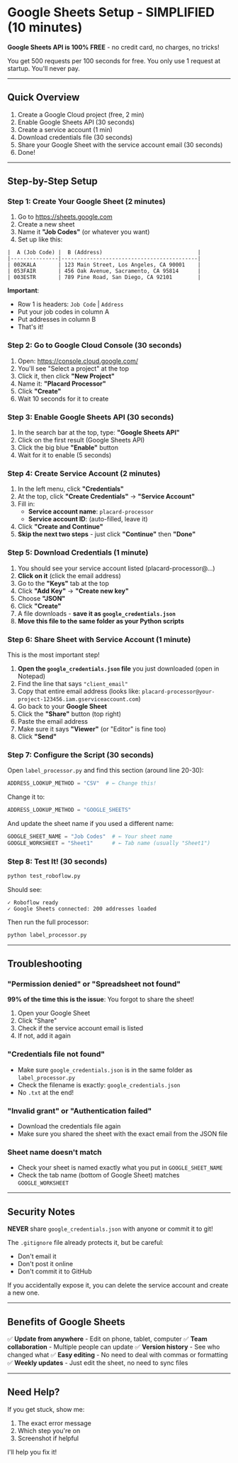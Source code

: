 # Google Sheets Setup - SIMPLIFIED (10 minutes)

**Google Sheets API is 100% FREE** - no credit card, no charges, no tricks!

You get 500 requests per 100 seconds for free. You only use 1 request at startup. You'll never pay.

---

## Quick Overview

1. Create a Google Cloud project (free, 2 min)
2. Enable Google Sheets API (30 seconds)
3. Create a service account (1 min)
4. Download credentials file (30 seconds)
5. Share your Google Sheet with the service account email (30 seconds)
6. Done!

---

## Step-by-Step Setup

### Step 1: Create Your Google Sheet (2 minutes)

1. Go to https://sheets.google.com
2. Create a new sheet
3. Name it **"Job Codes"** (or whatever you want)
4. Set up like this:

```
|  A (Job Code) |  B (Address)                              |
|---------------|-------------------------------------------|
| 002KALA       | 123 Main Street, Los Angeles, CA 90001    |
| 053FAIR       | 456 Oak Avenue, Sacramento, CA 95814      |
| 003ESTR       | 789 Pine Road, San Diego, CA 92101        |
```

**Important**:
- Row 1 is headers: `Job Code` | `Address`
- Put your job codes in column A
- Put addresses in column B
- That's it!

### Step 2: Go to Google Cloud Console (30 seconds)

1. Open: https://console.cloud.google.com/
2. You'll see "Select a project" at the top
3. Click it, then click **"New Project"**
4. Name it: **"Placard Processor"**
5. Click **"Create"**
6. Wait 10 seconds for it to create

### Step 3: Enable Google Sheets API (30 seconds)

1. In the search bar at the top, type: **"Google Sheets API"**
2. Click on the first result (Google Sheets API)
3. Click the big blue **"Enable"** button
4. Wait for it to enable (5 seconds)

### Step 4: Create Service Account (2 minutes)

1. In the left menu, click **"Credentials"**
2. At the top, click **"Create Credentials"** → **"Service Account"**
3. Fill in:
   - **Service account name**: `placard-processor`
   - **Service account ID**: (auto-filled, leave it)
4. Click **"Create and Continue"**
5. **Skip the next two steps** - just click **"Continue"** then **"Done"**

### Step 5: Download Credentials (1 minute)

1. You should see your service account listed (placard-processor@...)
2. **Click on it** (click the email address)
3. Go to the **"Keys"** tab at the top
4. Click **"Add Key"** → **"Create new key"**
5. Choose **"JSON"**
6. Click **"Create"**
7. A file downloads - **save it as `google_credentials.json`**
8. **Move this file to the same folder as your Python scripts**

### Step 6: Share Sheet with Service Account (1 minute)

This is the most important step!

1. **Open the `google_credentials.json` file** you just downloaded (open in Notepad)
2. Find the line that says `"client_email"`
3. Copy that entire email address (looks like: `placard-processor@your-project-123456.iam.gserviceaccount.com`)
4. Go back to your **Google Sheet**
5. Click the **"Share"** button (top right)
6. Paste the email address
7. Make sure it says **"Viewer"** (or "Editor" is fine too)
8. Click **"Send"**

### Step 7: Configure the Script (30 seconds)

Open `label_processor.py` and find this section (around line 20-30):

```python
ADDRESS_LOOKUP_METHOD = "CSV"  # ← Change this!
```

Change it to:

```python
ADDRESS_LOOKUP_METHOD = "GOOGLE_SHEETS"
```

And update the sheet name if you used a different name:

```python
GOOGLE_SHEET_NAME = "Job Codes"  # ← Your sheet name
GOOGLE_WORKSHEET = "Sheet1"      # ← Tab name (usually "Sheet1")
```

### Step 8: Test It! (30 seconds)

```bash
python test_roboflow.py
```

Should see:
```
✓ Roboflow ready
✓ Google Sheets connected: 200 addresses loaded
```

Then run the full processor:
```bash
python label_processor.py
```

---

## Troubleshooting

### "Permission denied" or "Spreadsheet not found"

**99% of the time this is the issue**: You forgot to share the sheet!

1. Open your Google Sheet
2. Click "Share"
3. Check if the service account email is listed
4. If not, add it again

### "Credentials file not found"

- Make sure `google_credentials.json` is in the same folder as `label_processor.py`
- Check the filename is exactly: `google_credentials.json`
- No `.txt` at the end!

### "Invalid grant" or "Authentication failed"

- Download the credentials file again
- Make sure you shared the sheet with the exact email from the JSON file

### Sheet name doesn't match

- Check your sheet is named exactly what you put in `GOOGLE_SHEET_NAME`
- Check the tab name (bottom of Google Sheet) matches `GOOGLE_WORKSHEET`

---

## Security Notes

**NEVER** share `google_credentials.json` with anyone or commit it to git!

The `.gitignore` file already protects it, but be careful:
- Don't email it
- Don't post it online
- Don't commit it to GitHub

If you accidentally expose it, you can delete the service account and create a new one.

---

## Benefits of Google Sheets

✅ **Update from anywhere** - Edit on phone, tablet, computer
✅ **Team collaboration** - Multiple people can update
✅ **Version history** - See who changed what
✅ **Easy editing** - No need to deal with commas or formatting
✅ **Weekly updates** - Just edit the sheet, no need to sync files

---

## Need Help?

If you get stuck, show me:
1. The exact error message
2. Which step you're on
3. Screenshot if helpful

I'll help you fix it!
